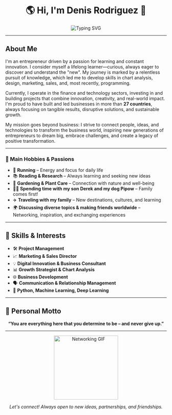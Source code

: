 
<!-- Custom banner or cover image can be added here to highlight your profile -->

<h1 align="center">🌎 Hi, I'm Denis Rodriguez 👋</h1>

<p align="center">
  <img src="https://readme-typing-svg.demolab.com?font=Fira+Code&weight=700&size=26&pause=1000&color=F75C7E&center=true&vCenter=true&multiline=true&width=800&height=80&lines=Entrepreneur+%7C+Chart+Analyst+%7C+Project+Manager+%7C+Investor+%7C+Innovation+Enthusiast" alt="Typing SVG">
</p>

---

## About Me

I'm an entrepreneur driven by a passion for learning and constant innovation. I consider myself a lifelong learner—curious, always eager to discover and understand the "new". My journey is marked by a relentless pursuit of knowledge, which led me to develop skills in chart analysis, design, marketing, sales, and, most recently, programming.

Currently, I operate in the finance and technology sectors, investing in and building projects that combine innovation, creativity, and real-world impact. I'm proud to have built and led businesses in more than **27 countries**, always focusing on tangible results, disruptive solutions, and sustainable growth.

My mission goes beyond business: I strive to connect people, ideas, and technologies to transform the business world, inspiring new generations of entrepreneurs to dream big, embrace challenges, and create a legacy of positive transformation.

---

### 🎯 Main Hobbies & Passions

- 🏃 **Running** – Energy and focus for daily life  
- 📚 **Reading & Research** – Always learning and seeking new ideas  
- 🌱 **Gardening & Plant Care** – Connection with nature and well-being  
- 👨‍👦 **Spending time with my son Derek and my dog Pipow** – Family comes first!  
- ✈️ **Traveling with my family** – New destinations, cultures, and learning  
- 🌍 **Discussing diverse topics & making friends worldwide** – Networking, inspiration, and exchanging experiences  

---

## 🚀 Skills & Interests

- 🛠️ **Project Management**
- 📈 **Marketing & Sales Director**
- 💡 **Digital Innovation & Business Consultant**
- 📊 **Growth Strategist & Chart Analysis**
- 🌐 **Business Development**
- 🗣️ **Communication & Relationship Management**
- 🤖 **Python, Machine Learning, Deep Learning**

---

## 💬 Personal Motto

<div align="center">
  <strong>“You are everything here that you determine to be – and never give up.”</strong>
</div>

---

<p align="center">
  <img src="https://media.giphy.com/media/L8K62iTDkzGX6/giphy.gif" width="200" alt="Networking GIF"/>
</p>

<p align="center">
  <em>Let's connect! Always open to new ideas, partnerships, and friendships.</em>
</p>

<!-- Social links can be added here in the future -->
